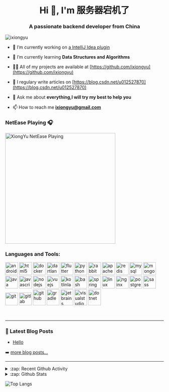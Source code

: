 
<h1 align="center">Hi 👋, I'm 服务器宕机了</h1>
<h3 align="center">A passionate backend developer from China</h3>

<p align="left"> <img src="https://komarev.com/ghpvc/?username=ixiongyu" alt="ixiongyu" /> </p>


- 🔭 I’m currently working on [a IntelliJ Idea plugin](https://github.com/ixiongyu/JpaSelectiveColumns)

- 🌱 I’m currently learning **Data Structures and Algorithms**

- 👨‍💻 All of my projects are available at [https://github.com/ixiongyu](https://github.com/ixiongyu)

- 📝 I regulary write articles on [https://blog.csdn.net/u012527870](https://blog.csdn.net/u012527870)

- 💬 Ask me about **everything,I will try my best to help you**

- 📫 How to reach me **ixiongyu@gmail.com**


### NetEase Playing 🎧
[<img src="https://now-playing-codestackr.vercel.app/api/spotify-playing" alt="XiongYu NetEase Playing" width="350" />](https://music.163.com/#/playlist?id=8218475)


### Languages and Tools:

<p align="left"><img src="https://www.vectorlogo.zone/logos/android/android-official.svg" alt="android" width="40" height="40"/>
  <img src="https://www.vectorlogo.zone/logos/w3_html5/w3_html5-icon.svg" alt="html5" width="40" height="40"/> 
  <img src="https://www.vectorlogo.zone/logos/docker/docker-tile.svg" alt="docker" width="40" height="40"/> 
  <img src="https://www.vectorlogo.zone/logos/dartlang/dartlang-icon.svg" alt="dartlang" width="40" height="40"/>
  <img src="https://www.vectorlogo.zone/logos/flutterio/flutterio-icon.svg" alt="flutter" width="40" height="40"/> 
  <img src="https://www.vectorlogo.zone/logos/python/python-icon.svg" alt="python" width="40" height="40"/> 
  <img src="https://www.vectorlogo.zone/logos/rabbitmq/rabbitmq-icon.svg" alt="rabbitmq" width="40" height="40"/>
  <img src="https://www.vectorlogo.zone/logos/apache_kafka/apache_kafka-vertical.svg" alt="
apache_kafka" width="40" height="40"/>
  <img src="https://www.vectorlogo.zone/logos/redis/redis-icon.svg" alt="redis" width="40" height="40"/> 
  <img src="https://www.vectorlogo.zone/logos/mysql/mysql-icon.svg" alt="mysql" width="40" height="40"/> 
  <img src="https://www.vectorlogo.zone/logos/mongodb/mongodb-icon.svg" alt="mongodb" width="40" height="40"/> 
  <img src="https://www.vectorlogo.zone/logos/java/java-icon.svg" alt="java" width="40" height="40"/> 
  <img src="https://www.vectorlogo.zone/logos/javascript/javascript-vertical.svg" alt="javascript" width="40" height="40"/>
  <img src="https://www.vectorlogo.zone/logos/nodejs/nodejs-icon.svg" alt="nodejs" width="40" height="40"/> 
  <img src="https://www.vectorlogo.zone/logos/vuejs/vuejs-icon.svg" alt="vuejs" width="40" height="40"/> 
  <img src="https://www.vectorlogo.zone/logos/kotlinlang/kotlinlang-icon.svg" alt="kotlinlang" width="40" height="40"/> 
  <img src="https://www.vectorlogo.zone/logos/gnu_bash/gnu_bash-icon.svg" alt="bash" width="40" height="40"/>
  <img src="https://www.vectorlogo.zone/logos/springio/springio-icon.svg" alt="spring" width="40" height="40"/> 
  <img src="https://www.vectorlogo.zone/logos/linux/linux-icon.svg" alt="linux" width="40" height="40"/> 
  <img src="https://www.vectorlogo.zone/logos/nginx/nginx-icon.svg" alt="nginx" width="40" height="40"/>
  <img src="https://www.vectorlogo.zone/logos/postgresql/postgresql-icon.svg" alt="postgresql" width="40" height="40"/> 
  <img src="https://www.vectorlogo.zone/logos/golang/golang-icon.svg" alt="sass" width="40" height="40"/> 
  <img src="https://www.vectorlogo.zone/logos/git-scm/git-scm-icon.svg" alt="git" width="40" height="40"/> 
  <img src="https://www.vectorlogo.zone/logos/gitlab/gitlab-icon.svg" alt="gitlab" width="40" height="40"/>
  <img src="https://www.vectorlogo.zone/logos/github/github-icon.svg" alt="github" width="40" height="50"/>
   <img src="https://www.vectorlogo.zone/logos/gradle/gradle-icon.svg" alt="gradle" width="40" height="50"/>
   <img src="https://www.vectorlogo.zone/logos/jetbrains/jetbrains-icon.svg" alt="jetbrains" width="40" height="50"/>
     <img src="https://www.vectorlogo.zone/logos/visualstudio_code/visualstudio_code-icon.svg" alt="visualstudio_code" width="40" height="50"/>
     <img src="https://www.vectorlogo.zone/logos/dotnet/dotnet-vertical.svg" alt="dotnet" width="40" height="50"/>
</p>

<br />


---

### 📕 Latest Blog Posts

<!-- DEVTO:START -->
- [Hello](https://dev.to/ixiongyu/hello-j0p)
<!-- DEVTO:END -->

➡️ [more blog posts...](https://dev.to/ixiongyu)

---

<details>
  <summary>:zap: Recent Github Activity</summary>

 <!--START_SECTION:activity-->
1. ❗️ Closed issue [#430](https://github.com/elunez/eladmin/issues/430) in [elunez/eladmin](https://github.com/elunez/eladmin)
2. ❗️ Opened issue [#430](https://github.com/elunez/eladmin/issues/430) in [elunez/eladmin](https://github.com/elunez/eladmin)
<!--END_SECTION:activity-->

</details>

<details>
  <summary>:zap: Github Stats</summary>

<p>&nbsp;<img align="center" src="https://github-readme-stats.vercel.app/api?username=ixiongyu&show_icons=true" alt="ixiongyu" /></p>

</details>

[website]: https://blog.csdn.net/u012527870

![Top Langs](https://github-readme-stats.vercel.app/api/top-langs/?username=ixiongyu&hide=TeX&layout=compact)






